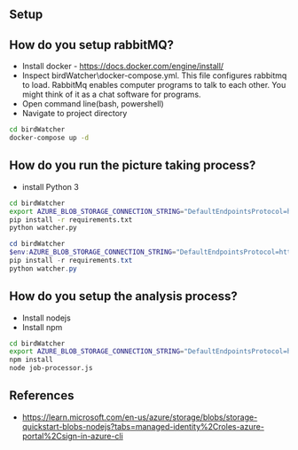 ## Setup

## How do you setup rabbitMQ?
- Install docker - https://docs.docker.com/engine/install/
- Inspect birdWatcher\docker-compose.yml. This file configures rabbitmq to load. RabbitMq enables computer programs to talk to each other.  You might think of it as a chat software for programs.  
- Open command line(bash, powershell)
- Navigate to project directory

``` bash
cd birdWatcher
docker-compose up -d
```

## How do you run the picture taking process?
- install Python 3
``` bash
cd birdWatcher
export AZURE_BLOB_STORAGE_CONNECTION_STRING="DefaultEndpointsProtocol=https;AccountName=birdsblobstorage;AccountKey=b3fOxvj6fclOlzqK9VsOpcWIDQc4d0R9ila+DVs306OgzhJq/1JSRH7/VklLrh9Go5NY9J/Zxxrx+ASt9V+VDA==;EndpointSuffix=core.windows.net"
pip install -r requirements.txt
python watcher.py
```

``` powershell
cd birdWatcher
$env:AZURE_BLOB_STORAGE_CONNECTION_STRING="DefaultEndpointsProtocol=https;AccountName=birdsblobstorage;AccountKey=b3fOxvj6fclOlzqK9VsOpcWIDQc4d0R9ila+DVs306OgzhJq/1JSRH7/VklLrh9Go5NY9J/Zxxrx+ASt9V+VDA==;EndpointSuffix=core.windows.net"
pip install -r requirements.txt
python watcher.py
```

## How do you setup the analysis process?
- Install nodejs
- Install npm
``` bash
cd birdWatcher
export AZURE_BLOB_STORAGE_CONNECTION_STRING="DefaultEndpointsProtocol=https;AccountName=birdsblobstorage;AccountKey=b3fOxvj6fclOlzqK9VsOpcWIDQc4d0R9ila+DVs306OgzhJq/1JSRH7/VklLrh9Go5NY9J/Zxxrx+ASt9V+VDA==;EndpointSuffix=core.windows.net"
npm install
node job-processor.js
```
## References
- https://learn.microsoft.com/en-us/azure/storage/blobs/storage-quickstart-blobs-nodejs?tabs=managed-identity%2Croles-azure-portal%2Csign-in-azure-cli



